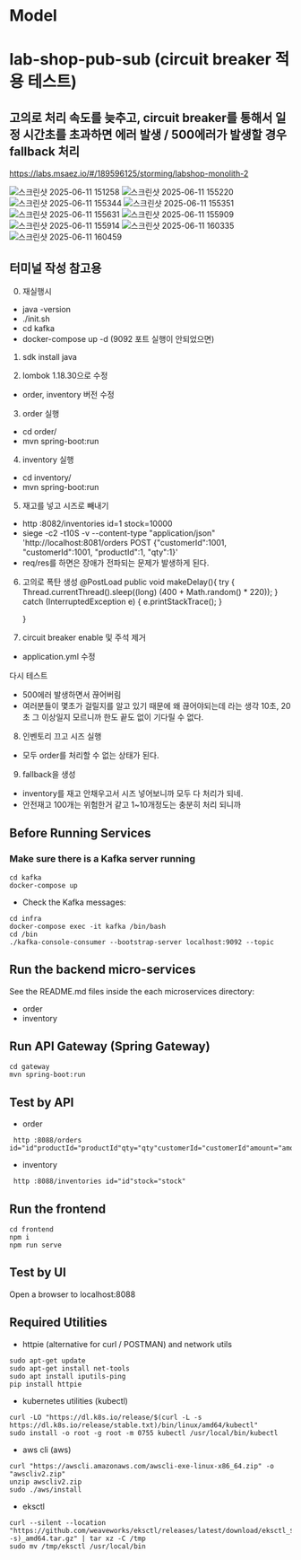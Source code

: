 # Model
# lab-shop-pub-sub (circuit breaker 적용 테스트)
## 고의로 처리 속도를 늦추고, circuit breaker를 통해서 일정 시간초를 초과하면 에러 발생 / 500에러가 발생할 경우 fallback 처리
https://labs.msaez.io/#/189596125/storming/labshop-monolith-2

![스크린샷 2025-06-11 151258](https://github.com/user-attachments/assets/b1c4ed7c-c85a-4adb-b845-206eac3931c4)
![스크린샷 2025-06-11 155220](https://github.com/user-attachments/assets/c9df1872-a921-4127-ab64-bbc68a08f39f)
![스크린샷 2025-06-11 155344](https://github.com/user-attachments/assets/fe2b48f3-5556-4b96-872a-a9417dff57a0)
![스크린샷 2025-06-11 155351](https://github.com/user-attachments/assets/b38b4a49-32d9-46cd-8a47-65147a16a73e)
![스크린샷 2025-06-11 155631](https://github.com/user-attachments/assets/b2dab4d0-4b5b-4151-9554-36dbef4a0f7f)
![스크린샷 2025-06-11 155909](https://github.com/user-attachments/assets/81c68324-7f7c-43be-ae9b-c2aa71f57c70)
![스크린샷 2025-06-11 155914](https://github.com/user-attachments/assets/2ec3875d-6a8a-4fe9-a984-ffc698d822d4)
![스크린샷 2025-06-11 160335](https://github.com/user-attachments/assets/d822266c-9d00-4d16-8de4-cd96add3bdd7)
![스크린샷 2025-06-11 160459](https://github.com/user-attachments/assets/ee96fccc-61aa-41ab-a2a8-f6b04c13e818)

## 터미널 작성 참고용
0. 재실행시
- java -version
- ./init.sh
- cd kafka
- docker-compose up -d (9092 포트 실행이 안되었으면)
1. sdk install java

2. lombok 1.18.30으로 수정
- order, inventory 버전 수정

3. order 실행
- cd order/
- mvn spring-boot:run

4. inventory 실행
- cd inventory/
- mvn spring-boot:run

5. 재고를 넣고 시즈로 빼내기
- http :8082/inventories id=1 stock=10000
- siege -c2 -t10S  -v --content-type "application/json" 'http://localhost:8081/orders POST {"customerId":1001, "customerId":1001, "productId":1, "qty":1}'
- req/res를 하면은 장애가 전파되는 문제가 발생하게 된다.

6. 고의로 폭탄 생성
    @PostLoad
    public void makeDelay(){
        try {
            Thread.currentThread().sleep((long) (400 + Math.random() * 220));
        } catch (InterruptedException e) {
            e.printStackTrace();
        }

    }

7. circuit breaker enable 및 주석 제거
- application.yml 수정

다시 테스트
- 500에러 발생하면서 끊어버림
- 여러분들이 몇초가 걸릴지를 알고 있기 때문에 왜 끊어야되는데 라는 생각 10초, 20초 그 이상일지 모르니까
 한도 끝도 없이 기다릴 수 없다.

8. 인벤토리 끄고 시즈 실행
- 모두 order를 처리할 수 없는 상태가 된다.

9. fallback을 생성
- inventory를 재고 안채우고서 시즈 넣어보니까 모두 다 처리가 되네.
- 안전재고 100개는 위험한거 같고 1~10개정도는 충분히 처리 되니까 


## Before Running Services
### Make sure there is a Kafka server running
```
cd kafka
docker-compose up
```
- Check the Kafka messages:
```
cd infra
docker-compose exec -it kafka /bin/bash
cd /bin
./kafka-console-consumer --bootstrap-server localhost:9092 --topic
```

## Run the backend micro-services
See the README.md files inside the each microservices directory:

- order
- inventory


## Run API Gateway (Spring Gateway)
```
cd gateway
mvn spring-boot:run
```

## Test by API
- order
```
 http :8088/orders id="id"productId="productId"qty="qty"customerId="customerId"amount="amount"status="status"address="address"
```
- inventory
```
 http :8088/inventories id="id"stock="stock"
```


## Run the frontend
```
cd frontend
npm i
npm run serve
```

## Test by UI
Open a browser to localhost:8088

## Required Utilities

- httpie (alternative for curl / POSTMAN) and network utils
```
sudo apt-get update
sudo apt-get install net-tools
sudo apt install iputils-ping
pip install httpie
```

- kubernetes utilities (kubectl)
```
curl -LO "https://dl.k8s.io/release/$(curl -L -s https://dl.k8s.io/release/stable.txt)/bin/linux/amd64/kubectl"
sudo install -o root -g root -m 0755 kubectl /usr/local/bin/kubectl
```

- aws cli (aws)
```
curl "https://awscli.amazonaws.com/awscli-exe-linux-x86_64.zip" -o "awscliv2.zip"
unzip awscliv2.zip
sudo ./aws/install
```

- eksctl 
```
curl --silent --location "https://github.com/weaveworks/eksctl/releases/latest/download/eksctl_$(uname -s)_amd64.tar.gz" | tar xz -C /tmp
sudo mv /tmp/eksctl /usr/local/bin
```
